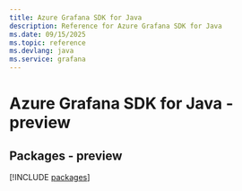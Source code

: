 ```yaml
---
title: Azure Grafana SDK for Java
description: Reference for Azure Grafana SDK for Java
ms.date: 09/15/2025
ms.topic: reference
ms.devlang: java
ms.service: grafana
---
```

# Azure Grafana SDK for Java - preview
## Packages - preview
[!INCLUDE [packages](grafana-index.md)]